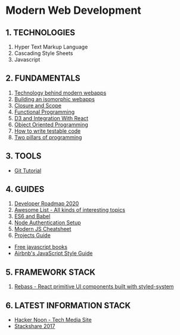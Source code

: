 # Modern Web Development

## 1. TECHNOLOGIES
1. Hyper Text Markup Language
2. Cascading Style Sheets
3. Javascript

## 2. FUNDAMENTALS
1. [Technology behind modern webapps](/fundamental/tech-behind-modern-webapps.md)
2. [Building an isomorphic webapps](/fundamental/isomorphic-webapp.md)
3. [Closure and Scope](/fundamental/scoping-and-closure-in-javascript.md)
4. [Functional Programming](/fundamental/functional-programming.md)
5. [D3 and Integration With React](/guides/d3-react-integration.md)
6. [Object Oriented Programming](/fundamental/object-oriented-programming.md)
7. [How to write testable code](http://misko.hevery.com/attachments/Guide-Writing%20Testable%20Code.pdf)
8. [Two pillars of programming](https://medium.com/javascript-scene/the-two-pillars-of-javascript-ee6f3281e7f3)

## 3. TOOLS 
* [Git Tutorial](/guides/git-tutorial.md)

## 4. GUIDES
1. [Developer Roadmap 2020](https://github.com/kamranahmedse/developer-roadmap)
2. [Awesome List - All kinds of interesting topics](https://github.com/sindresorhus/awesome)
3. [ES6 and Babel](/guides/es6-and-babel.md)
4. [Node Authentication Setup](/guides/auth-setup.md)
5. [Modern JS Cheatsheet](https://github.com/mbeaudru/modern-js-cheatsheet)
6. [Projects Guide](https://github.com/wearehive/project-guidelines#readme)

* [Free javascript books](https://jsbooks.revolunet.com/)
* [Airbnb's JavaScript Style Guide](https://github.com/airbnb/javascript)

## 5. FRAMEWORK STACK
1. [Rebass - React primitive UI components built with styled-system](https://rebassjs.org/)

## 6. LATEST INFORMATION STACK
* [Hacker Noon - Tech Media Site](https://hackernoon.com/)
* [Stackshare 2017](https://stackshare.io/posts/top-developer-tools-2017)


